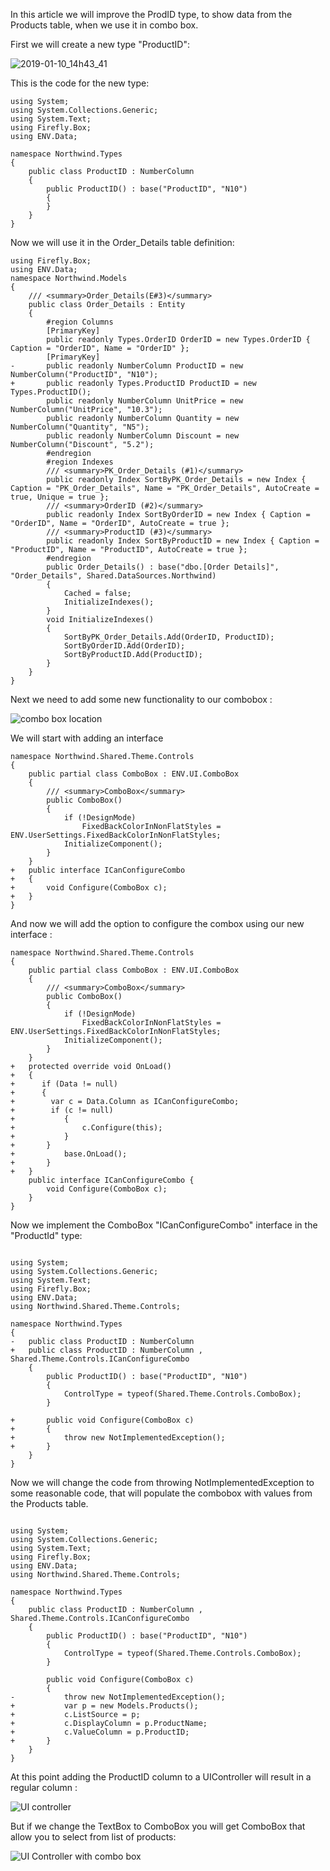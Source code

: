 ﻿In this article we will improve the ProdID type, to show data from the Products table, when we use it in combo box.  

First we will create a new type "ProductID":

![2019-01-10_14h43_41](2019-01-10_14h43_41.png)

This is the code for the new type:

```csdiff
using System;
using System.Collections.Generic;
using System.Text;
using Firefly.Box;
using ENV.Data;

namespace Northwind.Types
{
    public class ProductID : NumberColumn
    {
        public ProductID() : base("ProductID", "N10")
        {
        }
    }
}
```

Now we will use it in the Order_Details table definition: 

```csdiff
using Firefly.Box;
using ENV.Data;
namespace Northwind.Models
{
    /// <summary>Order_Details(E#3)</summary>
    public class Order_Details : Entity 
    {
        #region Columns
        [PrimaryKey]
        public readonly Types.OrderID OrderID = new Types.OrderID { Caption = "OrderID", Name = "OrderID" };
        [PrimaryKey]
-       public readonly NumberColumn ProductID = new NumberColumn("ProductID", "N10");
+       public readonly Types.ProductID ProductID = new Types.ProductID();
        public readonly NumberColumn UnitPrice = new NumberColumn("UnitPrice", "10.3");
        public readonly NumberColumn Quantity = new NumberColumn("Quantity", "N5");
        public readonly NumberColumn Discount = new NumberColumn("Discount", "5.2");
        #endregion
        #region Indexes
        /// <summary>PK_Order_Details (#1)</summary>
        public readonly Index SortByPK_Order_Details = new Index { Caption = "PK_Order_Details", Name = "PK_Order_Details", AutoCreate = true, Unique = true };
        /// <summary>OrderID (#2)</summary>
        public readonly Index SortByOrderID = new Index { Caption = "OrderID", Name = "OrderID", AutoCreate = true };
        /// <summary>ProductID (#3)</summary>
        public readonly Index SortByProductID = new Index { Caption = "ProductID", Name = "ProductID", AutoCreate = true };
        #endregion
        public Order_Details() : base("dbo.[Order Details]", "Order_Details", Shared.DataSources.Northwind)
        {
            Cached = false;
            InitializeIndexes();
        }
        void InitializeIndexes()
        {
            SortByPK_Order_Details.Add(OrderID, ProductID);
            SortByOrderID.Add(OrderID);
            SortByProductID.Add(ProductID);
        }
    }
}
```

Next we need to add some new functionality to our combobox :

![combo box location](2019-01-10_16h48_00.png)

We will start with adding an interface
```csdiff
namespace Northwind.Shared.Theme.Controls
{
    public partial class ComboBox : ENV.UI.ComboBox 
    {
        /// <summary>ComboBox</summary>
        public ComboBox()
        {
            if (!DesignMode)
            	FixedBackColorInNonFlatStyles = ENV.UserSettings.FixedBackColorInNonFlatStyles;
            InitializeComponent();
        }
    }
+   public interface ICanConfigureCombo
+   {
+       void Configure(ComboBox c);
+   }
}

```

And now we will add the option to configure the combox using our new interface :  
 
```csdiff
namespace Northwind.Shared.Theme.Controls
{
    public partial class ComboBox : ENV.UI.ComboBox 
    {
        /// <summary>ComboBox</summary>
        public ComboBox()
        {
            if (!DesignMode)
            	FixedBackColorInNonFlatStyles = ENV.UserSettings.FixedBackColorInNonFlatStyles;
            InitializeComponent();
        }
    }
+   protected override void OnLoad()
+   {
+      if (Data != null)
+      {
+        var c = Data.Column as ICanConfigureCombo;
+        if (c != null)
+           {
+               c.Configure(this);
+           }
+       }
+           base.OnLoad();
+       }
+   }
    public interface ICanConfigureCombo {
        void Configure(ComboBox c);
    }
}

```

Now we implement the ComboBox "ICanConfigureCombo" interface in the "ProductId" type:

```csdiff

using System;
using System.Collections.Generic;
using System.Text;
using Firefly.Box;
using ENV.Data;
using Northwind.Shared.Theme.Controls;

namespace Northwind.Types
{
-   public class ProductID : NumberColumn
+   public class ProductID : NumberColumn , Shared.Theme.Controls.ICanConfigureCombo
    {
        public ProductID() : base("ProductID", "N10")
        {
            ControlType = typeof(Shared.Theme.Controls.ComboBox);
        }

+       public void Configure(ComboBox c)
+       {
+           throw new NotImplementedException();
+       }
    }
}

```

Now we will change the code from throwing NotImplementedException to some reasonable code, that will populate the combobox with values from the Products table.

```csdiff

using System;
using System.Collections.Generic;
using System.Text;
using Firefly.Box;
using ENV.Data;
using Northwind.Shared.Theme.Controls;

namespace Northwind.Types
{
    public class ProductID : NumberColumn , Shared.Theme.Controls.ICanConfigureCombo
    {
        public ProductID() : base("ProductID", "N10")
        {
            ControlType = typeof(Shared.Theme.Controls.ComboBox);
        }

        public void Configure(ComboBox c)
        {
-           throw new NotImplementedException();
+           var p = new Models.Products();
+           c.ListSource = p;
+           c.DisplayColumn = p.ProductName;
+           c.ValueColumn = p.ProductID;
+       }
    }
}

```

At this point adding the ProductID column to a UIController will result in a regular column :

![UI controller](2019-01-10_17h17_14.png)

But if we change the TextBox to ComboBox you will get ComboBox that allow you to select from list of products:

![UI Controller with combo box](2019-01-10_17h20_31.png)

